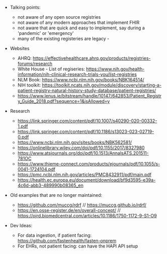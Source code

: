 - Talking points: 
    - not aware of any open source registries
    - not aware of any modern approaches that implement FHIR 
    - not aware that are quick and easy to implement, say during a 'pandemic' or 'emergency'
    - many of the existing registeries are legacy - 


- Websites
    - AHRQ: https://effectivehealthcare.ahrq.gov/products/registries-forums/research 
    - White House - List of regiseries: https://www.nih.gov/health-information/nih-clinical-research-trials-you/list-registries 
    - NLM Book: https://www.ncbi.nlm.nih.gov/books/NBK164514/ 
    - NIH toolkit: https://toolkit.ncats.nih.gov/module/discovery/starting-a-patient-registry-natural-history-study-database/patient-registries/ 
    - https://www.lenus.ie/bitstream/handle/10147/642853/Patient_Registry_Guide_2018.pdf?sequence=1&isAllowed=y 
- Research
    - https://link.springer.com/content/pdf/10.1007/s40290-020-00332-1.pdf 
    - https://link.springer.com/content/pdf/10.1186/s13023-023-02719-0.pdf 
    - https://www.ncbi.nlm.nih.gov/sites/books/NBK562581/ 
    - https://onlinelibrary.wiley.com/doi/pdf/10.1155/2017/8327980 
    - https://www.atsjournals.org/doi/pdf/10.1513/AnnalsATS.201511-781OC 
    - https://www.thieme-connect.com/products/ejournals/pdf/10.1055/s-0041-1724104.pdf 
    - https://pmc.ncbi.nlm.nih.gov/articles/PMC8432911/pdf/main.pdf 
    - https://health.ec.europa.eu/document/download/bf9d3595-e39a-4c6d-abb3-489990b08365_en


- Old examples that are no longer maintained: 
    - https://github.com/muccg/rdrf // https://muccg.github.io/rdrf/ 
    - https://en.osse-register.de/en/overall-concept/  // https://ojrd.biomedcentral.com/articles/10.1186/1750-1172-9-S1-O9 


- Dev Ideas: 
    - For data ingestion, if patient facing: https://github.com/fastenhealth/fasten-onprem 
    - For EHRs, not patient facing: can have the HAPI API setup 